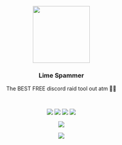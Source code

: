 <br>

<div align="center">
  <img src="https://raw.githubusercontent.com/recikk/random-assets/refs/heads/main/lime_nobg.gif" style="width: 150px; height: 150px;">
  <h3>Lime Spammer</h3>
  <p>The BEST FREE discord raid tool out atm 🍋‍🟩</p>
  <br>
</div>

<p align="center">
  <img src="https://img.shields.io/github/languages/top/recikk/lime-spammer?style=for-the-badge&color=lightgreen">
  <img src="https://img.shields.io/github/repo-size/recikk/lime-spammer?style=for-the-badge&color=lightgreen">
  <img src="https://img.shields.io/github/created-at/recikk/lime-spammer?style=for-the-badge&color=lightgreen">
  <img src="https://img.shields.io/github/last-commit/recikk/lime-spammer?style=for-the-badge&color=lightgreen">
</p>

<p align="center">
  <img src="https://raw.githubusercontent.com/recikk/random-assets/refs/heads/main/preview.png">
</p>

<div align="center">
 <picture>
   <source media="(prefers-color-scheme: dark)" srcset="https://api.star-history.com/svg?repos=recikk/Lime-spammer&type=Timeline&theme=dark" />
   <source media="(prefers-color-scheme: light)" srcset="https://api.star-history.com/svg?repos=recikk/Lime-spammer&type=Timeline" />
   <img src="https://api.star-history.com/svg?repos=r3ci-gg/Lime-spammer&type=Timeline" />
 </picture>
</div>
